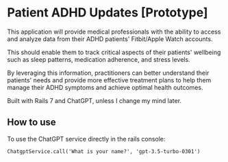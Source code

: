 # Patient ADHD Updates [Prototype]

This application will provide medical professionals with the ability to access and analyze data from their ADHD patients' Fitbit/Apple Watch accounts.

This should enable them to track critical aspects of their patients' wellbeing such as sleep patterns, medication adherence, and stress levels.

By leveraging this information, practitioners can better understand their patients' needs and provide more effective treatment plans to help them manage their ADHD symptoms and achieve optimal health outcomes.

Built with Rails 7 and ChatGPT, unless I change my mind later.

## How to use

To use the ChatGPT service directly in the rails console:

`ChatgptService.call('What is your name?', 'gpt-3.5-turbo-0301')`
